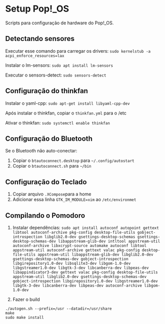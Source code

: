 # Setup Pop!_OS

Scripts para configuração de hardware do Pop!_OS.

## Detectando sensores

Executar esse comando para carregar os drivers: `sudo kernelstub -a acpi_enforce_resources=lax`

Instalar o lm-sensors: `sudo apt install lm-sensors`

Executar o sensors-detect: `sudo sensors-detect`

## Configuração do thinkfan

Instalar o yaml-cpp: `sudo apt-get install libyaml-cpp-dev`

Após instalar o thinkfan, copiar o `thinkfan.yml` para o /etc

Ativar o thinkfan: `sudo systemctl enable thinkfan` 

## Configuração do Bluetooth

Se o Bluetooth não auto-conectar:

1. Copiar o `btautoconnect.desktop` para `~/.config/autostart`
2. Copiar o `btautoconnect.sh` para `~/bin`

## Configuração do Teclado

1. Copiar arquivo `.XCompose`para a home
2. Adicionar essa linha `GTK_IM_MODULE=xim` ao `/etc/environmet`

## Compilando o Pomodoro

1. Instalar dependências: `sudo apt install autoconf autopoint gettext libtool autoconf-archive pkg-config desktop-file-utils gobject-introspection libglib2.0-dev gsettings-desktop-schemas gsettings-desktop-schemas-dev libappstream-glib-dev intltool appstream-util autoconf-archive libxcrypt-source automake autoconf libtool appstream-util autoconf-archive gettext valac pkg-config desktop-file-utils appstream-util libappstream-glib-dev libglib2.0-dev gsettings-desktop-schemas-dev gobject-introspection libgirepository1.0-dev libsqlite3-dev libgom-1.0-dev libgstreamer1.0-dev libgtk-3-dev libcanberra-dev libpeas-dev libappindicator3-dev gettext valac pkg-config desktop-file-utils appstream-util libglib2.0-dev gsettings-desktop-schemas-dev gobject-introspection libgirepository1.0-dev libgstreamer1.0-dev libgtk-3-dev libcanberra-dev libpeas-dev autoconf-archive libgom-1.0-dev`

2. Fazer o build

```
./autogen.sh --prefix=/usr --datadir=/usr/share
make
sudo make install
```

